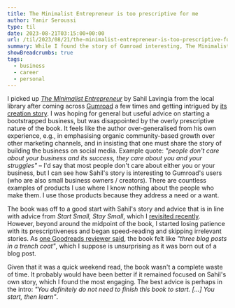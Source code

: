 ```yaml
---
title: The Minimalist Entrepreneur is too prescriptive for me
author: Yanir Seroussi
type: til
date: 2023-08-21T03:15:00+00:00
url: /til/2023/08/21/the-minimalist-entrepreneur-is-too-prescriptive-for-me/
summary: While I found the story of Gumroad interesting, The Minimalist Entrepreneur seems to over-generalise from the founder's experience.
showBreadcrumbs: true
tags:
  - business
  - career
  - personal
---
```


I picked up [_The Minimalist Entrepreneur_](https://askmybook.com/) by Sahil Lavingia from the local library after coming across [Gumroad](https://gumroad.com/) a few times and getting intrigued by [its creation story](https://sahillavingia.com/reflecting). I was hoping for general but useful advice on starting a bootstrapped business, but was disappointed by the overly prescriptive nature of the book. It feels like the author over-generalised from his own experience, e.g., in emphasising organic community-based growth over other marketing channels, and in insisting that one must share the story of building the business on social media. Example quote: _"people don't care about your business and its success, they care about you and your struggles"_ &ndash; I'd say that most people don't care about either you or your business, but I can see how Sahil's story is interesting to Gumroad's users (who are also small business owners / creators). There are countless examples of products I use where I know nothing about the people who make them. I use those products because they address a need or a want.

The book was off to a good start with Sahil's story and advice that is in line with advice from _Start Small, Stay Small_, which I [revisited recently](https://yanirseroussi.com/til/2023/08/16/revisiting-start-small-stay-small-in-2023-chapter-1/). However, beyond around the midpoint of the book, I started losing patience with its prescriptiveness and began speed-reading and skipping irrelevant stories. As [one Goodreads reviewer said](https://www.goodreads.com/review/show/5204025999), the book felt like _"three blog posts in a trench coat"_, which I suppose is unsurprising as it was born out of a blog post.

Given that it was a quick weekend read, the book wasn't a complete waste of time. It probably would have been better if it remained focused on Sahil's own story, which I found the most engaging. The best advice is perhaps in the intro: _"You definitely do not need to finish this book to start. [...] You start, then learn"_.
